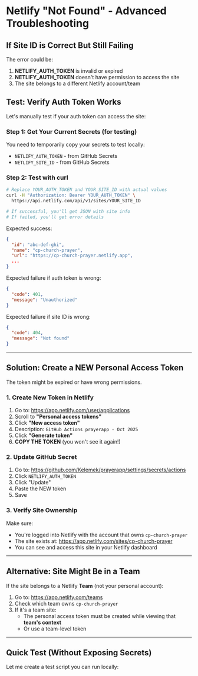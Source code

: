 # Netlify "Not Found" - Advanced Troubleshooting

## If Site ID is Correct But Still Failing

The error could be:
1. **NETLIFY_AUTH_TOKEN** is invalid or expired
2. **NETLIFY_AUTH_TOKEN** doesn't have permission to access the site
3. The site belongs to a different Netlify account/team

## Test: Verify Auth Token Works

Let's manually test if your auth token can access the site:

### Step 1: Get Your Current Secrets (for testing)

You need to temporarily copy your secrets to test locally:
- `NETLIFY_AUTH_TOKEN` - from GitHub Secrets
- `NETLIFY_SITE_ID` - from GitHub Secrets

### Step 2: Test with curl

```bash
# Replace YOUR_AUTH_TOKEN and YOUR_SITE_ID with actual values
curl -H "Authorization: Bearer YOUR_AUTH_TOKEN" \
  https://api.netlify.com/api/v1/sites/YOUR_SITE_ID

# If successful, you'll get JSON with site info
# If failed, you'll get error details
```

Expected success:
```json
{
  "id": "abc-def-ghi",
  "name": "cp-church-prayer",
  "url": "https://cp-church-prayer.netlify.app",
  ...
}
```

Expected failure if auth token is wrong:
```json
{
  "code": 401,
  "message": "Unauthorized"
}
```

Expected failure if site ID is wrong:
```json
{
  "code": 404,
  "message": "Not found"
}
```

---

## Solution: Create a NEW Personal Access Token

The token might be expired or have wrong permissions.

### 1. Create New Token in Netlify

1. Go to: https://app.netlify.com/user/applications
2. Scroll to **"Personal access tokens"**
3. Click **"New access token"**
4. Description: `GitHub Actions prayerapp - Oct 2025`
5. Click **"Generate token"**
6. **COPY THE TOKEN** (you won't see it again!)

### 2. Update GitHub Secret

1. Go to: https://github.com/Kelemek/prayerapp/settings/secrets/actions
2. Click `NETLIFY_AUTH_TOKEN`
3. Click "Update"
4. Paste the NEW token
5. Save

### 3. Verify Site Ownership

Make sure:
- You're logged into Netlify with the account that owns `cp-church-prayer`
- The site exists at: https://app.netlify.com/sites/cp-church-prayer
- You can see and access this site in your Netlify dashboard

---

## Alternative: Site Might Be in a Team

If the site belongs to a Netlify **Team** (not your personal account):

1. Go to: https://app.netlify.com/teams
2. Check which team owns `cp-church-prayer`
3. If it's a team site:
   - The personal access token must be created while viewing that **team's context**
   - Or use a team-level token

---

## Quick Test (Without Exposing Secrets)

Let me create a test script you can run locally:

